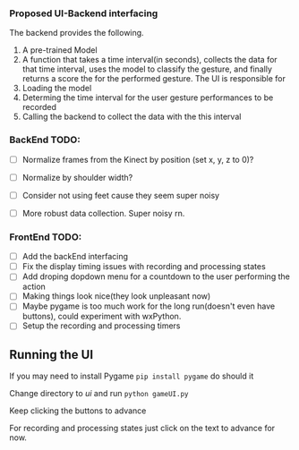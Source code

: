 ### Proposed UI-Backend interfacing 
The backend provides the following.
1. A pre-trained Model
2. A function that takes a time interval(in seconds),  collects the data for that time interval, uses the model to classify the gesture, and finally returns a score the for the performed gesture. 
The UI is responsible for 
1. Loading the model 
2. Determing the time interval for the user gesture performances to be recorded
3. Calling the backend to collect the data with the this interval

### BackEnd TODO: 
- [ ] Normalize frames from the Kinect by position (set x, y, z to 0)? 
- [ ] Normalize by shoulder width? 
- [ ] Consider not using feet cause they seem super noisy
- [ ] More robust data collection. Super noisy rn. 



### FrontEnd TODO:
- [ ] Add the backEnd interfacing 
- [ ] Fix the display timing issues with recording and processing states
- [ ] Add droping dopdown menu for a countdown to the user performing the action
- [ ] Making things look nice(they look unpleasant now) 
- [ ] Maybe pygame is too much work for the long run(doesn't even have buttons), could experiment with wxPython.
- [ ] Setup the recording and processing timers 

## Running the UI
If you may need to install Pygame
`pip install pygame` do should it 

Change directory to *ui* and run `python gameUI.py`

Keep clicking the buttons to advance 

For recording and processing states just click on the text to advance for now.